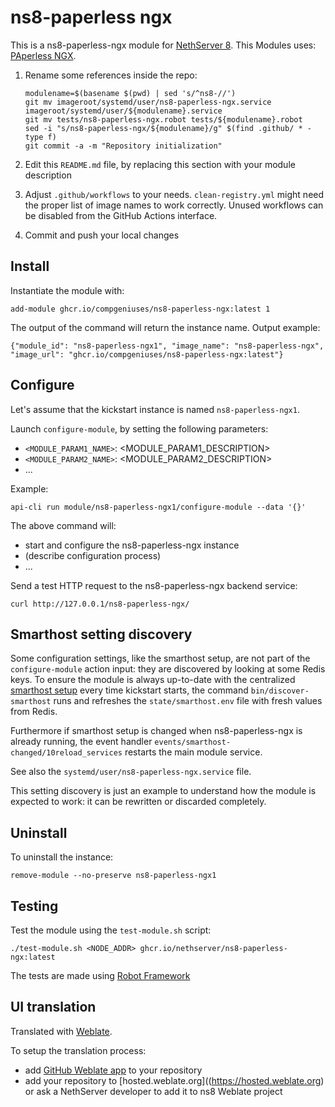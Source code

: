 # ns8-paperless ngx

This is a ns8-paperless-ngx module for [NethServer 8](https://github.com/NethServer/ns8-core).
This Modules uses: [PAperless NGX](https://github.com/paperless-ngx/paperless-ngx). 

1. Rename some references inside the repo:
   ```
   modulename=$(basename $(pwd) | sed 's/^ns8-//')
   git mv imageroot/systemd/user/ns8-paperless-ngx.service imageroot/systemd/user/${modulename}.service
   git mv tests/ns8-paperless-ngx.robot tests/${modulename}.robot
   sed -i "s/ns8-paperless-ngx/${modulename}/g" $(find .github/ * -type f)
   git commit -a -m "Repository initialization"
   ```

1. Edit this `README.md` file, by replacing this section with your module
   description

1. Adjust `.github/workflows` to your needs. `clean-registry.yml` might
   need the proper list of image names to work correctly. Unused workflows
   can be disabled from the GitHub Actions interface.

1. Commit and push your local changes

## Install

Instantiate the module with:

    add-module ghcr.io/compgeniuses/ns8-paperless-ngx:latest 1

The output of the command will return the instance name.
Output example:

    {"module_id": "ns8-paperless-ngx1", "image_name": "ns8-paperless-ngx", "image_url": "ghcr.io/compgeniuses/ns8-paperless-ngx:latest"}

## Configure

Let's assume that the kickstart instance is named `ns8-paperless-ngx1`.

Launch `configure-module`, by setting the following parameters:
- `<MODULE_PARAM1_NAME>`: <MODULE_PARAM1_DESCRIPTION>
- `<MODULE_PARAM2_NAME>`: <MODULE_PARAM2_DESCRIPTION>
- ...

Example:

    api-cli run module/ns8-paperless-ngx1/configure-module --data '{}'

The above command will:
- start and configure the ns8-paperless-ngx instance
- (describe configuration process)
- ...

Send a test HTTP request to the ns8-paperless-ngx backend service:

    curl http://127.0.0.1/ns8-paperless-ngx/

## Smarthost setting discovery

Some configuration settings, like the smarthost setup, are not part of the
`configure-module` action input: they are discovered by looking at some
Redis keys.  To ensure the module is always up-to-date with the
centralized [smarthost
setup](https://nethserver.github.io/ns8-core/core/smarthost/) every time
kickstart starts, the command `bin/discover-smarthost` runs and refreshes
the `state/smarthost.env` file with fresh values from Redis.

Furthermore if smarthost setup is changed when ns8-paperless-ngx is already
running, the event handler `events/smarthost-changed/10reload_services`
restarts the main module service.

See also the `systemd/user/ns8-paperless-ngx.service` file.

This setting discovery is just an example to understand how the module is
expected to work: it can be rewritten or discarded completely.

## Uninstall

To uninstall the instance:

    remove-module --no-preserve ns8-paperless-ngx1

## Testing

Test the module using the `test-module.sh` script:


    ./test-module.sh <NODE_ADDR> ghcr.io/nethserver/ns8-paperless-ngx:latest

The tests are made using [Robot Framework](https://robotframework.org/)

## UI translation

Translated with [Weblate](https://hosted.weblate.org/projects/ns8/).

To setup the translation process:

- add [GitHub Weblate app](https://docs.weblate.org/en/latest/admin/continuous.html#github-setup) to your repository
- add your repository to [hosted.weblate.org]((https://hosted.weblate.org) or ask a NethServer developer to add it to ns8 Weblate project
